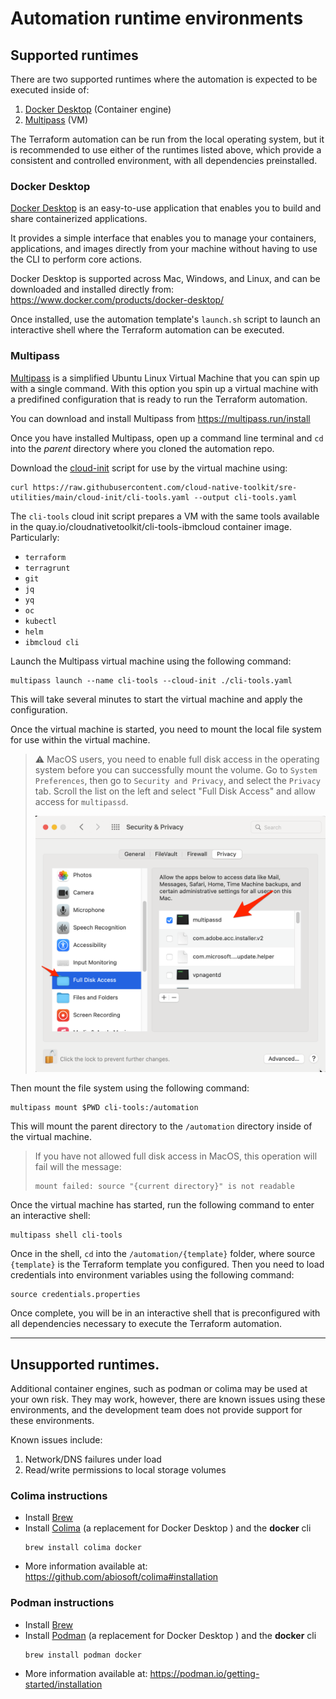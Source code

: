 # Automation runtime environments

## Supported runtimes

There are two supported runtimes where the automation is expected to be executed inside of:

1. [Docker Desktop](#docker-desktop) (Container engine)
2. [Multipass](#multipass) (VM)

The Terraform automation can be run from the local operating system, but it is recommended to use either of the runtimes listed above, which provide a consistent and controlled environment, with all dependencies preinstalled.


### Docker Desktop

[Docker Desktop](https://docs.docker.com/desktop/) is an easy-to-use application that enables you to build and share containerized applications.

It provides a simple interface that enables you to manage your containers, applications, and images directly from your machine without having to use the CLI to perform core actions.

Docker Desktop is supported across Mac, Windows, and Linux, and can be downloaded and installed directly from: https://www.docker.com/products/docker-desktop/

Once installed, use the automation template's `launch.sh` script to launch an interactive shell where the Terraform automation can be executed.

### Multipass

[Multipass](https://multipass.run/) is a simplified Ubuntu Linux Virtual Machine that you can spin up with a single command.   With this option you spin up a virtual machine with a predifined configuration that is ready to run the Terraform automation.  

You can download and install Multipass from https://multipass.run/install

Once you have installed Multipass, open up a command line terminal and `cd` into the *parent* directory where you cloned the automation repo.

Download the [cloud-init](https://github.com/cloud-native-toolkit/sre-utilities/blob/main/cloud-init/cli-tools.yaml) script for use by the virtual machine using: 

```
curl https://raw.githubusercontent.com/cloud-native-toolkit/sre-utilities/main/cloud-init/cli-tools.yaml --output cli-tools.yaml
```

The `cli-tools` cloud init script prepares a VM with the same tools available in the quay.io/cloudnativetoolkit/cli-tools-ibmcloud container image. Particularly:

- `terraform`
- `terragrunt`
- `git`
- `jq`
- `yq`
- `oc`
- `kubectl`
- `helm`
- `ibmcloud cli`

Launch the Multipass virtual machine using the following command:

```
multipass launch --name cli-tools --cloud-init ./cli-tools.yaml
```

This will take several minutes to start the virtual machine and apply the configuration.  

Once the virtual machine is started, you need to mount the local  file system for use within the virtual machine. 

> ⚠️ MacOS users, you need to enable full disk access in the operating system before you can successfully mount the volume.  Go to `System Preferences`, then go to `Security and Privacy`, and select the `Privacy` tab.  Scroll the list on the left and select "Full Disk Access" and allow access for `multipassd`.
> 
> ![Multipass security settings](multipass-security.png) 

Then mount the file system using the following command:

```
multipass mount $PWD cli-tools:/automation
```

This will mount the parent directory to the `/automation` directory inside of the virtual machine.

> If you have not allowed full disk access in MacOS, this operation will fail will the message: 
> ```
> mount failed: source "{current directory}" is not readable
> ```

Once the virtual machine has started, run the following command to enter an interactive shell:

```
multipass shell cli-tools
```

Once in the shell, `cd` into the `/automation/{template}` folder, where source  `{template}` is the Terraform template you configured.  Then you need to load credentials into environment variables using the following command: 

```
source credentials.properties
```

Once complete, you will be in an interactive shell that is preconfigured with all dependencies necessary to execute the Terraform automation.



----


## Unsupported runtimes.

Additional container engines, such as podman or colima may be used at your own risk.  They may work, however, there are known issues using these environments,  and the development team does not provide support for these environments.

Known issues include:
 1. Network/DNS failures under load
 2. Read/write permissions to local storage volumes

### Colima instructions

- Install [Brew](https://brew.sh/)
- Install [Colima](https://github.com/abiosoft/colima) (a replacement for Docker Desktop ) and the **docker** cli
   ```shell
   brew install colima docker
   ```
- More information available at: https://github.com/abiosoft/colima#installation

### Podman instructions

- Install [Brew](https://brew.sh/)
- Install [Podman](https://podman.io) (a replacement for Docker Desktop ) and the **docker** cli
   ```shell
   brew install podman docker
   ```
- More information available at: https://podman.io/getting-started/installation